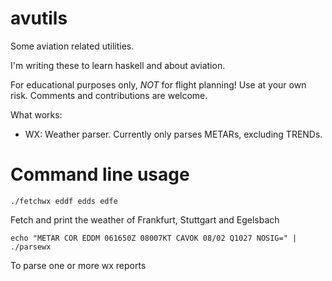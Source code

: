avutils
=======

Some aviation related utilities.

I'm writing these to learn haskell and about aviation.

For educational purposes only, *NOT* for flight planning!
Use at your own risk.
Comments and contributions are welcome.

What works:
  * WX:     Weather parser. Currently only parses METARs, excluding TRENDs.

Command line usage
==================

    ./fetchwx eddf edds edfe
Fetch and print the weather of Frankfurt, Stuttgart and Egelsbach

    echo "METAR COR EDDM 061650Z 08007KT CAVOK 08/02 Q1027 NOSIG=" | ./parsewx
To parse one or more wx reports
